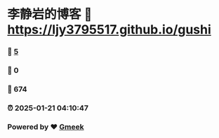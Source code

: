 # 李静岩的博客 :link: https://ljy3795517.github.io/gushi 
### :page_facing_up: [5](https://ljy3795517.github.io/gushi/tag.html) 
### :speech_balloon: 0 
### :hibiscus: 674 
### :alarm_clock: 2025-01-21 04:10:47 
### Powered by :heart: [Gmeek](https://github.com/Meekdai/Gmeek)
